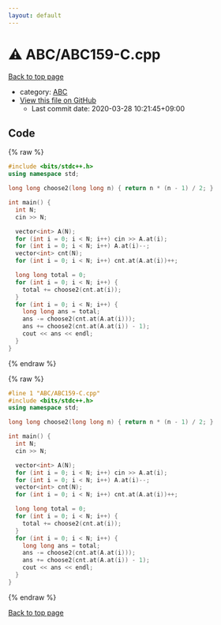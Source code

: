 ```yaml
---
layout: default
---
```


<!-- mathjax config similar to math.stackexchange -->
<script type="text/javascript" async
  src="https://cdnjs.cloudflare.com/ajax/libs/mathjax/2.7.5/MathJax.js?config=TeX-MML-AM_CHTML">
</script>
<script type="text/x-mathjax-config">
  MathJax.Hub.Config({
    TeX: { equationNumbers: { autoNumber: "AMS" }},
    tex2jax: {
      inlineMath: [ ['$','$'] ],
      processEscapes: true
    },
    "HTML-CSS": { matchFontHeight: false },
    displayAlign: "left",
    displayIndent: "2em"
  });
</script>

<script type="text/javascript" src="https://cdnjs.cloudflare.com/ajax/libs/jquery/3.4.1/jquery.min.js"></script>
<script src="https://cdn.jsdelivr.net/npm/jquery-balloon-js@1.1.2/jquery.balloon.min.js" integrity="sha256-ZEYs9VrgAeNuPvs15E39OsyOJaIkXEEt10fzxJ20+2I=" crossorigin="anonymous"></script>
<script type="text/javascript" src="../../assets/js/copy-button.js"></script>
<link rel="stylesheet" href="../../assets/css/copy-button.css" />


# :warning: ABC/ABC159-C.cpp

<a href="../../index.html">Back to top page</a>

* category: <a href="../../index.html#902fbdd2b1df0c4f70b4a5d23525e932">ABC</a>
* <a href="{{ site.github.repository_url }}/blob/master/ABC/ABC159-C.cpp">View this file on GitHub</a>
    - Last commit date: 2020-03-28 10:21:45+09:00




## Code

<a id="unbundled"></a>
{% raw %}
```cpp
#include <bits/stdc++.h>
using namespace std;

long long choose2(long long n) { return n * (n - 1) / 2; }

int main() {
  int N;
  cin >> N;

  vector<int> A(N);
  for (int i = 0; i < N; i++) cin >> A.at(i);
  for (int i = 0; i < N; i++) A.at(i)--;
  vector<int> cnt(N);
  for (int i = 0; i < N; i++) cnt.at(A.at(i))++;

  long long total = 0;
  for (int i = 0; i < N; i++) {
    total += choose2(cnt.at(i));
  }
  for (int i = 0; i < N; i++) {
    long long ans = total;
    ans -= choose2(cnt.at(A.at(i)));
    ans += choose2(cnt.at(A.at(i)) - 1);
    cout << ans << endl;
  }
}
```
{% endraw %}

<a id="bundled"></a>
{% raw %}
```cpp
#line 1 "ABC/ABC159-C.cpp"
#include <bits/stdc++.h>
using namespace std;

long long choose2(long long n) { return n * (n - 1) / 2; }

int main() {
  int N;
  cin >> N;

  vector<int> A(N);
  for (int i = 0; i < N; i++) cin >> A.at(i);
  for (int i = 0; i < N; i++) A.at(i)--;
  vector<int> cnt(N);
  for (int i = 0; i < N; i++) cnt.at(A.at(i))++;

  long long total = 0;
  for (int i = 0; i < N; i++) {
    total += choose2(cnt.at(i));
  }
  for (int i = 0; i < N; i++) {
    long long ans = total;
    ans -= choose2(cnt.at(A.at(i)));
    ans += choose2(cnt.at(A.at(i)) - 1);
    cout << ans << endl;
  }
}

```
{% endraw %}

<a href="../../index.html">Back to top page</a>

